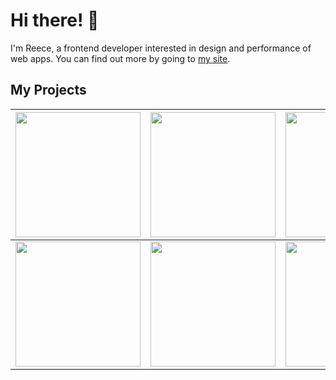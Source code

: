 # Hi there! :wave:
I'm Reece, a frontend developer interested in design and performance of web apps.
You can find out more by going to <a href="https://reeceatkinson.com">my site</a>.

## My Projects



| <img width="200px" src="https://firebasestorage.googleapis.com/v0/b/reeceatkinson-site.appspot.com/o/upmeet.svg?alt=media&token=acb467f0-2ebe-45e8-b666-5d103383b877"/>         | <img width="200px" src="https://firebasestorage.googleapis.com/v0/b/reeceatkinson-site.appspot.com/o/upmeet.svg?alt=media&token=acb467f0-2ebe-45e8-b666-5d103383b877"/>          | <img width="200px" src="https://firebasestorage.googleapis.com/v0/b/reeceatkinson-site.appspot.com/o/upmeet.svg?alt=media&token=acb467f0-2ebe-45e8-b666-5d103383b877"/>                |
| ------------ | ------------- | ------------------ |
| <img width="200px" src="https://firebasestorage.googleapis.com/v0/b/reeceatkinson-site.appspot.com/o/upmeet.svg?alt=media&token=acb467f0-2ebe-45e8-b666-5d103383b877"/>   | <img width="200px" src="https://firebasestorage.googleapis.com/v0/b/reeceatkinson-site.appspot.com/o/upmeet.svg?alt=media&token=acb467f0-2ebe-45e8-b666-5d103383b877"/>      | <img width="200px" src="https://firebasestorage.googleapis.com/v0/b/reeceatkinson-site.appspot.com/o/upmeet.svg?alt=media&token=acb467f0-2ebe-45e8-b666-5d103383b877"/>   | <img width="200px" src="https://firebasestorage.googleapis.com/v0/b/reeceatkinson-site.appspot.com/o/upmeet.svg?alt=media&token=acb467f0-2ebe-45e8-b666-5d103383b877"/>      |

